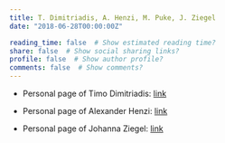 ```yaml
---
title: T. Dimitriadis, A. Henzi, M. Puke, J. Ziegel
date: "2018-06-28T00:00:00Z"

reading_time: false  # Show estimated reading time?
share: false  # Show social sharing links?
profile: false  # Show author profile?
comments: false  # Show comments?
---
```


* Personal page of Timo Dimitriadis: [link](https://sites.google.com/view/timodimitriadis)

* Personal page of Alexander Henzi: [link](https://www.imsv.unibe.ch/ueber_uns/personen/henzi_alexander/index_ger.html)

* Personal page of Johanna Ziegel: [link](https://www.imsv.unibe.ch/ueber_uns/personen/prof_dr_ziegel_johanna/index_ger.html)